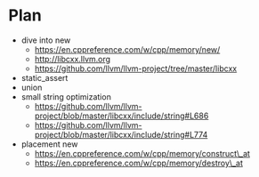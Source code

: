 # Plan

* dive into new
  - https://en.cppreference.com/w/cpp/memory/new/
  - http://libcxx.llvm.org
  - https://github.com/llvm/llvm-project/tree/master/libcxx
* static\_assert
* union
* small string optimization
  - https://github.com/llvm/llvm-project/blob/master/libcxx/include/string#L686
  - https://github.com/llvm/llvm-project/blob/master/libcxx/include/string#L774
* placement new
  - https://en.cppreference.com/w/cpp/memory/construct\_at
  - https://en.cppreference.com/w/cpp/memory/destroy\_at
